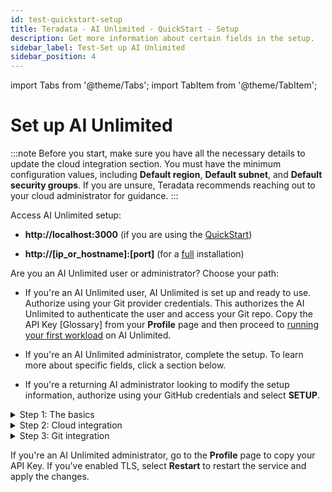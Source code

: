 ```yaml
---
id: test-quickstart-setup
title: Teradata - AI Unlimited - QuickStart - Setup 
description: Get more information about certain fields in the setup.
sidebar_label: Test-Set up AI Unlimited	
sidebar_position: 4
---
```


import Tabs from '@theme/Tabs';
import TabItem from '@theme/TabItem';

# Set up AI Unlimited

:::note
Before you start, make sure you have all the necessary details to update the cloud integration section. You must have the minimum configuration values, including **Default region**, **Default subnet**, and **Default security groups**. If you are unsure, Teradata recommends reaching out to your cloud administrator for guidance.
:::

Access AI Unlimited setup:

- **http://localhost:3000** (if you are using the [QuickStart](/docs/install-ai-unlimited/quickstart/index.md))

- **http://[ip_or_hostname]:[port]** (for a [full](/docs/install-ai-unlimited/production/index.md) installation)

Are you an AI Unlimited user or administrator? Choose your path:

- If you're an AI Unlimited user, AI Unlimited is set up and ready to use. Authorize using your Git provider credentials. This authorizes the AI Unlimited to authenticate the user and access your Git repo. Copy the API Key [Glossary] from your **Profile** page and then proceed to [running your first workload](/docs/explore-and-analyze-data/example-projects.md) on AI Unlimited.

- If you're an AI Unlimited administrator, complete the setup. To learn more about specific fields, click a section below. 

- If you're a returning AI administrator looking to modify the setup information, authorize using your GitHub credentials and select **SETUP**.


<details>

<summary>Step 1: The basics</summary>

* **Service base URL**: The root URL of the service. This value determines the URL you’ll be redirected to after successful Git authorization and varies depending on the type of installation. 

    * Quickstart:
    * Demo or Full install: 

* **Git provider**: The Git provider used to store project details. 
* **Service log levels**: Defines the level of detail recorded in the log files. The default is **Info**; however, Teradata recommends selecting **Debug**. This option captures fine-grained informational events that could help you debug errors.

* **Engine IP network type**: The type of network assigned to an engine instance that would allow AI Unlimited to communicate with the engine. Select **Private** if you're deploying the engine in the same VPC as AI Unlimited. Select **Public** if AI Unlimited is running on a local container.

* **Use TLS**: Indicates if [Transport Layer Security (TLS)](/docs/glossary.md#glo-tls) support is enabled to secure communication to AI Unlimited. If you use a self-hosted AI Unlimited instance without a load balancer, Teradata recommends setting this option to **True** and uploading or generating TLS certificates. For enterprise users employing a load balancer, set this option to **False**, as the load balancer manages TLS certificates.
    
    If you have a certificate issued by a trusted Certificate Authority (CA), you can provide it and its key. You'll be responsible for managing the certificate lifecycle, including renewal and validation. If you have specific requirements or need more control over your certificates, bringing your own is a good option. You can also select **GENERATE TLS** to use a Teradata system-generated certificate. It automatically renews before it expires.

After you've filled in all the details, select **Update**.

</details>

<details>

<summary>Step 2: Cloud integration</summary>
:::note
You can modify these parameters directly from the Jupyter notebook while connecting to the AI Unlimited engine.
::: 

<Tabs>
<TabItem value="aws1" label="AWS">

- **Default region**: The region where you want to deploy the engine. Teradata recommends choosing the region closest to your primary work location.
- **Default subnet**: The subnet that provides the engine instance with a route to an internet gateway. If you don't specify a subnet, the engine is automatically associated with the default subnet.
- **Default IAM role**: The default IAM identity that provides the required permissions to deploy the engine instance. When a default IAM role is assigned to a user or resource, the user or resource automatically assumes the role and gains the permissions granted to the role. If AI Unlimited creates the [IAM role](https://docs.aws.amazon.com/IAM/latest/UserGuide/id_roles_create.html), it creates it for the AWS [cluster](/docs/glossary.md#glo-cluster) that deploys the engine&mdash;each time you deploy the engine. If your organization creates the role, it must be broad enough to include all the clusters that might deploy the engine.
- **Resource tags**: The key-value pair applied to a resource to hold metadata about that resource. With a resource tag, you can quickly identify, organize, and manage the AI Unlimited resources you use in your environment.
- **Default CIDRs**: The list of Classless Inter-Domain Routing (CIDR) network addresses that can be allocated to the engine. Use CIDR to allocate IP addresses flexibly and efficiently in your network. If you don't specify a CIDR, the engine is automatically associated with the default CIDR.
- **Default security groups**: The list of security groups for the VPC in each region. Security group is a virtual firewall that contains rules to monitor and filter the incoming and outgoing traffic for the VPC in each region. If you don't specify a security group, the engine is automatically associated with the default security group for the VPC. If you're deploying AI Unlimited using the CloudFormation template or ARM template, make sure the default security group is the same as the one in the template to ensures AI Unlimited can communicate with the AI Unlimited engine.
- **Role Prefix**: The string of characters prepended to the name of a role. You can use a role prefix to organize and manage roles and to enforce naming conventions.
- **Permission Boundary**: The maximum permissions an IAM entity can have regardless of the permissions defined in the identity-based policy. You can define and manage the user permissions and roles and enforce compliance requirements.

After you've filled-in all the details, select **Update**.

</TabItem>
<TabItem value="azure" label="Azure">

- **Default region**: A single Azure environment corresponds to a single VNet located in a specific region, and all the resources deployed by AI Unlimited on Azure are deployed into that VNet. Teradata recommends selecting a region closest to your primary work location or the region where your data is located.
- **Default CIDRs**: The address range to define the range of private IPs for VM instances provisioned into the subnets. The CIDR range must be between /16 and /24. The default is 10.0.0.0/16.
- **Default security group**: Controls inbound and outbound traffic to and from Azure resources within a specified network. Use this field to allow users from your organization access to the resources.
- **Resource tags**: The key-value pair that helps you identify resources based on settings that are relevant to your organization. Use the ai-unlimited tag to quickly identify, organize, and manage the resources you use in your environment.

After you've filled in all the details, select **Update**.

</TabItem>
</Tabs>

</details>

<details>

<summary>Step 3: Git integration</summary>

- **Application URL**: The default URL of your Git provider account. If you're using an Enterprise account, Teradata recommends updating this value to match your hosted private URL by modifying the **Base URL**.

- **Callback URL**: The URL to redirect to after you authorize using the Git provider. 

- **Base URL**: The base URL of your Git provider account. The URL may vary based on your account type. For example, https://github.company.com/ for a GitHub Enterprise account. To change the **Application URL**, update this value.

- **Client ID**: The Client ID you received from the Git provider on creating your OAuth App.

- **Client Secret**: The Client secret ID you received from the Git provider on creating your OAuth App. 

** Configure GitHub Organization Access**

<Tabs>
<TabItem value="github" label="GitHub">

- **Authorizing Organization**: Restricts AI Unlimited access to users belonging to a specific organization on GitHub. If left blank, any user with a GitHub account can authorize and access AI Unlimited.

- **Repository Organization**: Create projects within the repository. If left blank, your projects are located in your personal GitHub space. Teradata recommends specifying this value to collaborate and centralize projects within a specific group.

</TabItem>

<TabItem value="gitlab" label="GitLab">

- **Authorizing Group ID**: The unique identifier assigned to a group within GitLab that has the authorization to access AI Unlimited. 

- **Repository Group ID**: The unique identifier assigned to the repository where the AI Unlimited projects are to be stored. Use this field to organize repositories into logical groups, allowing for easier management and access control.

</TabItem>
</Tabs>

Select **Update** and then **Login**. 
</details>

If you're an AI Unlimited administrator, go to the **Profile** page to copy your API Key. If you've enabled TLS, select **Restart** to restart the service and apply the changes.







